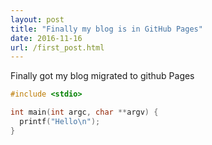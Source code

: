 ```yaml
---
layout: post
title: "Finally my blog is in GitHub Pages"
date: 2016-11-16
url: /first_post.html
---
```


Finally got my blog migrated to github Pages

```c
#include <stdio>

int main(int argc, char **argv) {
  printf("Hello\n");
}

```
